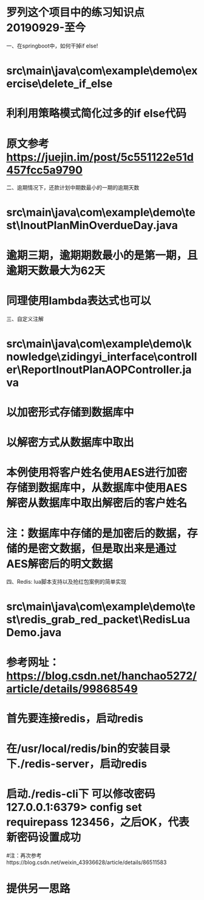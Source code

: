 # 罗列这个项目中的练习知识点20190929-至今

 一、在springboot中，如何干掉if else!
 # src\main\java\com\example\demo\exercise\delete_if_else
 # 利利用策略模式简化过多的if else代码
 # 原文参考 https://juejin.im/post/5c551122e51d457fcc5a9790
 
 二、逾期情况下，还款计划中期数最小的一期的逾期天数
 # src\main\java\com\example\demo\test\InoutPlanMinOverdueDay.java
 # 逾期三期，逾期期数最小的是第一期，且逾期天数最大为62天
 # 同理使用lambda表达式也可以
 
 三、自定义注解
 # src\main\java\com\example\demo\knowledge\zidingyi_interface\controller\ReportInoutPlanAOPController.java
 # 以加密形式存储到数据库中
 # 以解密方式从数据库中取出
 # 本例使用将客户姓名使用AES进行加密存储到数据库中，从数据库中使用AES解密从数据库中取出解密后的客户姓名
 # 注：数据库中存储的是加密后的数据，存储的是密文数据，但是取出来是通过AES解密后的明文数据
 
 四、Redis: lua脚本支持以及抢红包案例的简单实现
 # src\main\java\com\example\demo\test\redis_grab_red_packet\RedisLuaDemo.java
 # 参考网址：https://blog.csdn.net/hanchao5272/article/details/99868549
 # 首先要连接redis，启动redis
 # 在/usr/local/redis/bin的安装目录下./redis-server，启动redis
 # 启动./redis-cli下 可以修改密码  127.0.0.1:6379> config set requirepass 123456，之后OK，代表新密码设置成功
 
 #注：再次参考https://blog.csdn.net/weixin_43936628/article/details/86511583
 #    提供另一思路
